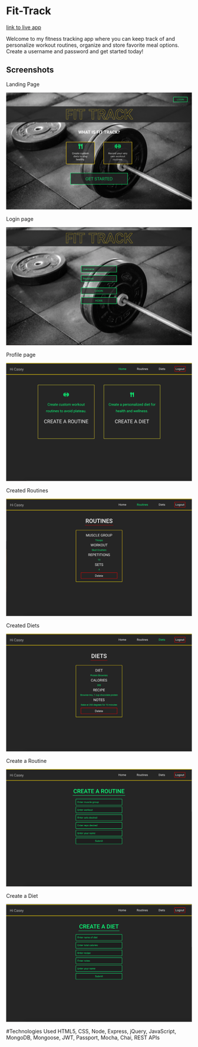# Fit-Track

[link to live app](https://polar-beyond-41706.herokuapp.com/index.html)

Welcome to my fitness tracking app where you can keep track of and personalize workout routines, organize and store favorite meal options.  Create a username and password and get started today!

<h2>Screenshots</h2>

<p>Landing Page</p>

![](images/Screenshot1.png)

<p>Login page</p>

![](images/ScreenshotLogin.png)

<p>Profile page</p>

![](images/ScreenshotProfile.png)

<p>Created Routines</p>

![](images/ScreenshotRoutines.png)

<p>Created Diets</p>

![](images/ScreenshotDiets.png)

<p>Create a Routine</p>

![](images/ScreenshotCreateRoutines.png)

<p>Create a Diet</p>

![](images/ScreenshotCreateDiet.png)

#Technologies Used
HTML5, CSS, Node, Express, jQuery, JavaScript, MongoDB, Mongoose, JWT, Passport, Mocha, Chai, REST APIs

